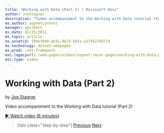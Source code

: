 ```yaml
---
title: "Working with Data (Part 2) | Microsoft Docs"
author: JoeStagner
description: "Video accompaniment to the Working with Data tutorial (Part 2)"
ms.author: aspnetcontent
manager: wpickett
ms.date: 02/25/2011
ms.topic: article
ms.assetid: f0de3048-de31-4b73-b4fa-a27f6276d17d
ms.technology: dotnet-webpages
ms.prod: .net-framework
msc.legacyurl: /web-pages/videos/aspnet-razor-pages/working-with-data-part-2
msc.type: video
---
```

Working with Data (Part 2)
====================
by [Joe Stagner](https://github.com/JoeStagner)

Video accompaniment to the Working with Data tutorial (Part 2)

[&#9654; Watch video (6 minutes)](https://channel9.msdn.com/Blogs/ASP-NET-Site-Videos/working-with-data-part-2)

>[!div class="step-by-step"]
[Previous](working-with-data-part-1.md)
[Next](displaying-data-in-a-grid.md)
